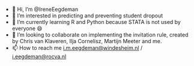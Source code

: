 - 👋 Hi, I’m @IreneEegdeman
- 👀 I’m interested in predicting and preventing student dropout
- 🌱 I’m currently learning R and Python because STATA is not used by everyone 😄
- 💞️ I’m looking to collaborate on implementing the invitation rule, created by Chris van Klaveren, Ilja Cornelisz, Martijn Meeter and me. 
- 📫 How to reach me i.m.eegdeman@windesheim.nl / i.eegdeman@rocva.nl

<!---
IreneEegdeman/IreneEegdeman is a ✨ special ✨ repository because its `README.md` (this file) appears on your GitHub profile.
You can click the Preview link to take a look at your changes.
--->
